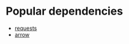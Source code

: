 # Popular dependencies

- [requests](https://github.com/psf/requests)
- [arrow](https://github.com/arrow-py/arrow)
